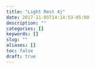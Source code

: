 ```yaml
---
title: "Light Rest 4j"
date: 2017-11-05T14:14:53-05:00
description: ""
categories: []
keywords: []
slug: ""
aliases: []
toc: false
draft: true
---
```

